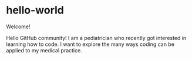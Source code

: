 # hello-world

Welcome!

Hello GitHub community! 
I am a pediatrician who recently got interested in learning how to code. 
I want to explore the many ways coding can be applied to my medical practice.
